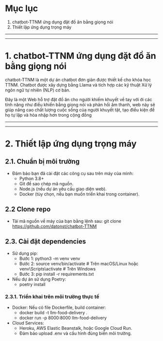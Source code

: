 # Mục lục

1. chatbot-TTNM ứng dụng đặt đồ ăn bằng giọng nói
2. Thiết lập ứng dụng trọng máy
---
---
# 1. chatbot-TTNM ứng dụng đặt đồ ăn bằng giọng nói

chatbot-TTNM là một dự án chatbot đơn giản được thiết kế cho khóa học TTNM. Chatbot được xây dựng bằng Llama và tích hợp các kỹ thuật Xử lý ngôn ngữ tự nhiên (NLP) cơ bản.

Đây là một Web hỗ trợ đặt đồ ăn cho người khiếm khuyết về tay với ới các tính năng như điều khiển bằng giọng nói và phản hồi âm thanh, web này sẽ giúp nâng cao chất lượng cuộc sống của người khuyết tật, tạo điều kiện để họ tự lập và hòa nhập hơn trong cộng đồng

---
---
# 2. Thiết lập ứng dụng trọng máy

## 2.1. Chuẩn bị môi trường
  - Đảm bảo bạn đã cài đặt các công cụ sau trên máy của mình:
    + Python 3.8+
    + Git để sao chép mã nguồn.
    + Node.js (nếu dự án yêu cầu giao diện web).
    + Docker (tùy chọn, nếu bạn muốn triển khai trong container).
      
## 2.2 Clone repo
  -  Tải mã nguồn về máy của bạn bằng lệnh sau: git clone https://github.com/datonst/chatbot-TTNM

## 2.3. Cài đặt dependencies
  - Sử dụng pip:
    + Bước 1: python3 -m venv venv
    + Bước 2: source venv/bin/activate  # Trên macOS/Linux hoặc venv\Scripts\activate  # Trên Windows
    + Bước 3: pip install -r requirements.txt
  - Nếu dự án sử dụng Poetry:
    + poetry install
      
### 2.3.1. Triển khai trên môi trường thực tế
  - Docker: Nếu có file Dockerfile, build container:
    + docker build -t llm-food-delivery .
    + docker run -p 8000:8000 llm-food-delivery
  - Cloud Services:
    + Heroku, AWS Elastic Beanstalk, hoặc Google Cloud Run.
    + Đảm bảo upload .env và cấu hình đúng biến môi trường.


